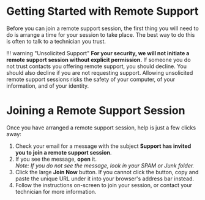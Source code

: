 # Getting Started with Remote Support

Before you can join a remote support session, the first thing you will need to do is arrange a time for your session to take place. The best way to do this is often to talk to a technician you trust.

!!! warning "Unsolicited Support"
    **For your security, we will not initiate a remote support session without explicit permission.** If someone you do not trust contacts you offering remote support, you should decline. You should also decline if you are not requesting support. Allowing unsolicited remote support sessions risks the safety of your computer, of your information, and of your identity.

# Joining a Remote Support Session

Once you have arranged a remote support session, help is just a few clicks away:

  1. Check your email for a message with the subject **Support has invited you to join a remote support session**.
  1. If you see the message, **open** it.  
    *Note: If you do not see the message, look in your SPAM or Junk folder.*
  1. Click the large **Join Now** button. If you cannot click the button, copy and paste the unique URL under it into your browser's address bar instead.
  1. Follow the instructions on-screen to join your session, or contact your technician for more information.
